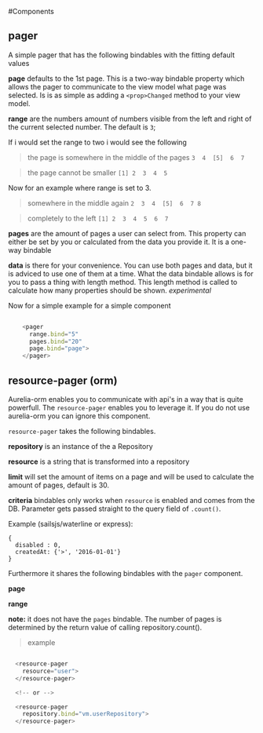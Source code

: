 #Components

## pager

A simple pager that has the following bindables with the fitting default values


**page** defaults to the 1st page. This is a two-way bindable property which
allows the pager to communicate to the view model what page was selected. Is is
as simple as adding a `<prop>Changed` method to your view model.

**range** are the numbers amount of numbers visible from the left and right of
the current selected number. The default is `3`;

If i would set the range to two i would see the following

> the page is somewhere in the middle of the pages
`3  4  [5]  6  7`

> the page cannot be smaller
`[1] 2  3  4  5`

Now for an example where range is set to 3.

> somewhere in the middle again
`2  3  4  [5]  6  7 8`

> completely to the left
`[1] 2  3  4  5  6  7`


**pages** are the amount of pages a user can select from. This property can
either be set by you or calculated from the data you provide it. It is
a one-way bindable

**data** is there for your convenience. You can use both pages and data, but it
is adviced to use one of them at a time. What the data bindable allows is for
you to pass a thing with length method. This length method is called to
calculate how many properties should be shown. *experimental*

Now for a simple example for a simple component

```js

    <pager
      range.bind="5"
      pages.bind="20"
      page.bind="page">
    </pager>

```

## resource-pager (orm)

Aurelia-orm enables you to communicate with api's in a way that is quite
powerfull. The `resource-pager` enables you to leverage it. If you do not use
aurelia-orm you can ignore this component.

`resource-pager` takes the following bindables.

**repository** is an instance of the a Repository

**resource** is a string that is transformed into a repository

**limit** will set the amount of items on a page and will be used to calculate
the amount of pages, default is 30.

**criteria** bindables only works when `resource` is enabled and comes from the DB.
Parameter gets passed straight to the query field of `.count()`.

Example (sailsjs/waterline or express):

```javascript:
{
  disabled : 0,
  createdAt: {'>', '2016-01-01'}
}
```


Furthermore it shares the following bindables with the `pager` component.

**page**

**range**

**note:** it does not have the `pages` bindable. The number of pages is
determined by the return value of calling repository.count().

> example

```js

  <resource-pager
    resource="user">
  </resource-pager>

  <!-- or -->

  <resource-pager
    repository.bind="vm.userRepository">
  </resource-pager>

```

